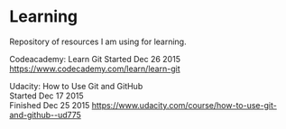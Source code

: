 # Learning
Repository of resources I am using for learning.

Codeacademy: Learn Git
Started Dec 26 2015
https://www.codecademy.com/learn/learn-git

Udacity: How to Use Git and GitHub  
Started Dec 17 2015  
Finished Dec 25 2015
https://www.udacity.com/course/how-to-use-git-and-github--ud775  
